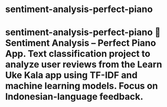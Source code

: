 # sentiment-analysis-perfect-piano
# sentiment-analysis-perfect-piano 🎵 Sentiment Analysis – Perfect Piano App. Text classification project to analyze user reviews from the Learn Uke Kala app using TF-IDF and machine learning models. Focus on Indonesian-language feedback.
